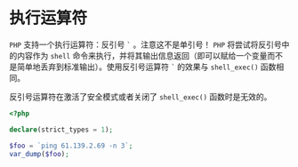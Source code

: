 # 执行运算符

`PHP` 支持一个执行运算符：反引号 `` ` `` 。注意这不是单引号！ `PHP` 将尝试将反引号中的内容作为 `shell` 命令来执行，并将其输出信息返回（即可以赋给一个变量而不是简单地丢弃到标准输出）。使用反引号运算符 `` ` `` 的效果与 `shell_exec()` 函数相同。

反引号运算符在激活了安全模式或者关闭了 `shell_exec()` 函数时是无效的。

```php
<?php

declare(strict_types = 1);

$foo = `ping 61.139.2.69 -n 3`;
var_dump($foo);

```
